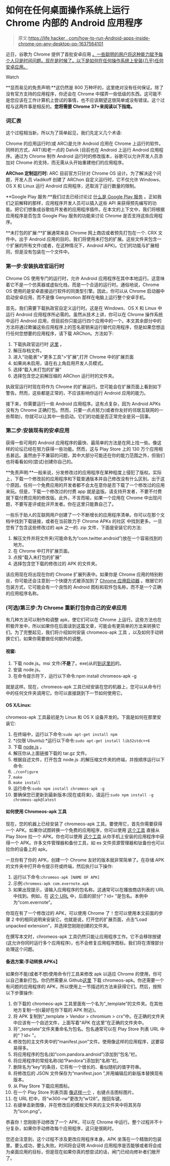 # 如何在任何桌面操作系统上运行 Chrome 内部的 Android 应用程序

> 原文:[https://life hacker . com/how-to-run-Android-apps-inside-chrome-on-any-desktop-op-1637564101](https://lifehacker.com/how-to-run-android-apps-inside-chrome-on-any-desktop-op-1637564101)

近日，谷歌为 Chrome 提供了首批安卓应用 [。一些聪明的用户将这种能力赋予每个人只是时间问题。现在是时候了。以下是如何在任何操作系统上安装(几乎)任何安卓应用。](https://lifehacker.com/the-first-android-apps-are-now-available-for-chrome-os-1633549691)

Watch

**显而易见的免责声明:**这仍然是 800 万种坏的，这里绝对没有任何保证。除了没有官方支持的应用程序，你还会在 Chrome 中摆弄一些低级的东西。这可能不是您应该在工作计算机上尝试的事情，也不应该期望这很简单或没有错误。这个过程与这两件事是相反的。**您将需要 Chrome 37+来阅读以下指南。**

### **词汇表**

这个过程相当新，所以为了简单起见，我们先定义几个术语:

Chrome 的应用运行时(或 ARC)是允许 Android 应用在 Chrome 上运行的软件。同样的方式，ART(和老一点的 Dalvik )目前也在 Android 上运行 Android 应用程序。通过为 Chrome 制作 Android 运行时的修改版本，谷歌可以允许开发人员添加对 Chrome 的支持，而无需从头开始重建他们的应用程序。

**ARChon 定制运行时:** ARC 目前官方只针对 Chrome OS 设计。为了解决这个问题，开发人员 vladikoff 创建了 ARChon 自定义运行时，它不仅允许 Windows、OS X 和 Linux 运行 Android 应用程序，还取消了运行数量的限制。

**Google Play 服务:**我们过去已经讨论过 [什么是 Google Play 服务](https://lifehacker.com/why-google-play-services-are-now-more-important-than-an-975970197) 。正如我们之前解释的那样，应用程序开发人员可以插入这些 API 来获得预先编写的功能。把它们想象成谷歌给开发者的应用程序插件。在本文的上下文中，我们将根据应用程序是否包含 Google Play 服务的功能来讨论 Chrome 是否支持这些应用程序。

**未打包的扩展:**扩展通常来自 Chrome 网上商店或者预先打包在一个. CRX 文件中。出于 Android 应用的目的，我们将使用未打包的扩展。这些文件夹包含一个扩展的所有文件(或者，在这种情况下，Android APK)。它们的功能与扩展相同，但是没有包装在一个文件中。

### **第一步:安装执政官运行时**

Chrome OS 使用专门的运行时，允许 Android 应用程序在其中本地运行。这意味着它不是一个仿真器或虚拟化栈，而是一个合适的运行时。通俗地说，Chrome OS 使用的是安卓直接运行软件的同类型引擎。因此，你可以从 Chrome 启动器中启动安卓应用，而不是像 Genymotion 那样在电脑上运行整个安卓手机。

首先，我们需要下载执政官自定义运行时。这是在 Windows、OS X 和 Linux 中运行 Android 应用程序所必需的。虽然从技术上讲，你可以在 Chrome 操作系统中运行 Android 应用，但目前你只能运行四个应用中的一个。本文其余部分中的方法将通过欺骗这些应用程序上的签名密钥来运行替代应用程序，但是如果您想运行任何您想要的应用程序，请下载 ARChon。方法如下:

1.  下载执政官运行时 [这里](https://bitbucket.org/vladikoff/archon/get/v1.0.zip) 。
2.  解压存档文件。
3.  进入“功能表”>“更多工具”>“扩展”,打开 Chrome 中的扩展页面
4.  如果尚未启用，请在右上角启用开发人员模式。
5.  选择“载入未打包的扩展”
6.  选择包含您之前解压缩的 ARChon 运行时的文件夹。

执政官运行时现在将作为 Chrome 的扩展运行。您可能会在扩展页面上看到如下警告。然而，这些都是正常的，不应该影响你运行 Android 应用的能力。

接下来，你需要运行一些 Android 应用程序。这有点复杂，因为 Android APKs 没有为 Chrome 正确打包。然而，只要一点点努力(或者你友好的邻居互联网的一些帮助)，你就可以让其中一些启动。它们的功能是否正常完全是另一回事。

### **第二步:安装现有的安卓应用**

获得一些可用的 Android 应用程序的最快、最简单的方法是在网上找一些。像这样的论坛已经在努力获得一些功能。然而，这与 Play Store 上的 130 万个应用相去甚远。虽然由于不兼容的问题，其中大部分可能还在你的能力范围之外，但我们也将看看如何(尝试)创建你自己的。

**免责声明:**一般来说，分发修改过的应用程序在某种程度上侵犯了版权。实际上，下载一个修改前的应用程序和下载普通版本并自己修改没有什么区别。出于这个原因，任何一个免费应用的开发者都不会太在意你是否下载了一个修改过的应用来玩。但是，下载一个修改过的付费 app 就是盗版。请支持开发者，不要不付费就下载付费应用的修改版。此外，不言而喻，如果一个应用在 Chrome 中出现问题，不要写差评或批评开发者。你在这里只能靠自己了。

一些乐于助人的互联网用户创建了一个不断增长的应用程序清单。你可以在那个文档中找到下载链接，或者在当前致力于 Chrome APKs 的社区 中找到更多。一旦您有了包含这些修改过的 apk 之一的. zip 文件，下面是安装它的方法:

1.  解压文件并将文件夹(可能命名为“com.twitter.android”)放在一个容易找到的地方。
2.  在 Chrome 中打开扩展页面。
3.  点按“载入未打包的扩展”
4.  选择包含您下载的修改过的 APK 的文件夹。

该应用现在将出现在你的 Chrome 扩展列表中。如果你是 Chrome 应用的特别粉丝，你可能还会注意到一个快捷方式被添加到了 [Chrome 应用启动器](https://lifehacker.com/googles-chrome-app-launcher-runs-chrome-apps-from-the-838022840) 。根据它的包装方式，它可能会有一个良性的 Android 图标和软件包名称，而不是一个正确的应用程序名称。

### **(可选)第三步:为 Chrome 重新打包你自己的安卓应用**

有几种方法可以制作和调整 apk，使它们可以在 Chrome 上运行。这些方法也在积极开发中，所以如果你在后面读到这篇文章，可能会有更简单的方法来转换它们。为了完整起见，我们将介绍如何安装 chromeos-apk 工具 ，以及如何手动转换它们，如果你需要做任何额外的调整。

#### **视窗:**

1.  下载 node.js。msi 文件(**不是**了。exe)从的[到这里的](http://nodejs.org/download/)的。
2.  安装 node.js。
3.  在命令提示符下，运行以下命令:npm install chromeos-apk -g

就是这样。现在，chromeos-apk 工具已经安装在您的机器上，您可以从命令行中的任何文件夹调用它。你可以直接跳到下一节如何使用它。

#### **OS X/Linux:**

chromeos-apk 工具最初是为 Linux 和 OS X 设备开发的。下面是如何在那里安装它:

1.  在终端中，运行以下命令:`sudo apt-get install npm`
2.  *(仅限 Ubuntu):*运行以下命令:`sudo apt-get install lib32stdc++6`
3.  下载 [node.js](http://nodejs.org/) 。
4.  解压你从上面链接下载的 tar.gz 文件。
5.  根据自述文件，打开包含 node.js .的解压缩文件夹的终端，并按顺序运行以下命令:
6.  `./configure`
7.  `make`
8.  `make install`
9.  运行命令:`sudo npm install chromeos-apk -g`
10.  要确保您已更新到最新版本(现在或将来)，请运行:`sudo npm install -g chromeos-apk@latest`

#### **如何使用 Chromeos-apk 工具**

现在，您的机器上已经安装了 chromeos-apk 工具。要使用它，首先你需要获得一个 APK。如果你试图转换一个免费的应用程序，你可以使用 [这个工具](https://lifehacker.com/apk-downloads-lets-you-pull-apk-files-directly-from-goo-1456775931) 直接从 Play Store 拉一个 APK。你也可以使用 [这个工具](http://lifehacker.com/myappsharer-pulls-and-shares-apks-installed-on-your-pho-1504913643) 从你手机上安装的应用程序中获得一个 APK。许多文件管理器和备份工具，如 es 文件资源管理器和钛备份也可以拉你的设备上的 apk。

一旦你有了你的 APK，创建一个 Chrome 友好的版本就非常简单了。在存储 APK 的文件夹中打开命令提示符或终端，然后执行以下操作:

1.  运行以下命令:`chromeos-apk [NAME OF APK]`
2.  示例:`chromeos-apk com.evernote.apk`
3.  如果出现提示，请输入应用程序的包名称。这通常可以在播放商店列表的 URL 中找到。例如，在 [这个 URL](https://play.google.com/store/apps/details?id=com.evernote) 中，后面的部分“？id= "是包名。本例中为“com.evernote”。

你现在有了一个修改过的 APK，可以使用 Chrome 了！您可以使用本文前面的步骤 2 中的相同说明来安装它。也就是说，打开您的扩展页面，点击“Load unpacked extension”，并选择您刚刚创建的文件夹。

在撰写本文时，chromeos-apk 工具仍然只能让应用程序工作。它不会移除按键(这允许你同时运行多个应用程序)，也不会修复应用程序图标。我们将在清理部分处理这个问题。

#### **备选方案:手动转换 APKs】**

如果你不能(或者不想)使用命令行工具来修改 apk 以适应 Chrome 的使用，你可以自己重新打包。你仍然需要从 Github[这里](https://github.com/vladikoff/chromeos-apk) 下载 chromeos-apk。你还需要一个有问题的应用程序的 APK，所以使用上一节描述的方法来获得它们。然后，按照以下步骤操作:

1.  你下载的 chromeos-apk 工具里面有一个名为“_template”的文件夹。在其他地方复制一份(最好在你下载的 APK 附近)。
2.  将 APK 复制到“_template > Vendor > chromium > crx”中。在正确的文件夹中应该有一个自述文件，上面写着“APK 在这里”在正确的文件夹中。
3.  将“_template”文件夹重命名为包名。包名通常可以在 Play Store 列表 URL 中的“？id= "。
4.  修改包的主文件夹中的“manifest.json”文件。使用像这样的应用程序，这要容易得多。
5.  将应用程序的包名(如“com.pandora.android”)添加到“包名”栏。
6.  将应用程序的常规名称(如“Pandora”)添加到“名称”栏。
7.  删除名为“key”的条目，它将有一个很长的、看似随机的值字符串。
8.  将修改后的 JSON 文件保存为“manifest.json ”,并用编辑后的新版本替换现有版本。
9.  从 Play Store 下载应用图标。
10.  在一个 Play Store 列表页面 [像这样一个](https://play.google.com/store/apps/details?id=com.pandora.android) ，右键点击图标图片。
11.  在 URL 栏中，将“w300-rw”更改为“w128”。按回车键。
12.  右键单击新图像，并在修改后的模板文件夹的主文件夹中将其另存为“icon.png”。

恭喜你！您刚刚手动修改了一个 APK，可以在 Chrome 中运行。整个过程并不十分复杂，如果你手动修改每个应用程序，这只是很耗时。

您还会注意到，这个过程不涉及更改应用程序本身。APK 坐落在一个精致的包装里。要么成功，要么失败。时间将会证明 Android 应用程序是否能够或者将会成为桌面应用的目标，但是现在如果你真的想尝试的话，闸门已经向修补者们敞开了。